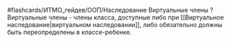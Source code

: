 #flashcards/ИТМО_гейдев/ООП/Наследование
Виртуальные члены
?
Виртуальные члены - члены класса, доступные либо при [[Виртуальное наследование|виртуальном наследовании]], либо обязательно должны быть переопределены в классе-ребенке.
